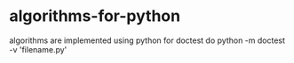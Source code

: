 # algorithms-for-python
algorithms are implemented using python
for doctest do python -m doctest -v 'filename.py'
